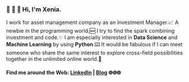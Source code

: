 ### :wave: :wave: :wave: Hi, I'm Xenia.

I work for asset management company as an Investment Manager.:chart_with_upwards_trend: A newbie in the programming world.:new: I try to find the spark combining investment and code.:sparkles: I am especially interested in **Data Science** and **Machine Learning** by using **Python**.:keyboard: It would be fabulous if I can meet someone who share the same interest to explore cross-field possibilities together in the unlimited online world.:hugs:

#### Find me around the Web: [LinkedIn](https://www.linkedin.com/in/yahsienpeng/) | [Blog](http://wealthnavigatortw.com/) :globe_with_meridians::globe_with_meridians::globe_with_meridians:

<!--
**xeniapeng/xeniapeng** is a ✨ _special_ ✨ repository because its `README.md` (this file) appears on your GitHub profile.

Here are some ideas to get you started:

- 🔭 I’m currently working on ...
- 🌱 I’m currently learning ...
- 👯 I’m looking to collaborate on ...
- 🤔 I’m looking for help with ...
- 💬 Ask me about ...
- 📫 How to reach me: ...
- 😄 Pronouns: ...
- ⚡ Fun fact: ...
-->
